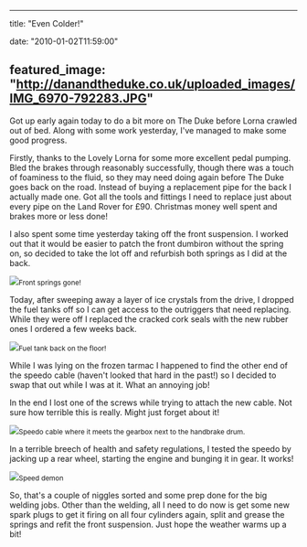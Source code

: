
---
title: "Even Colder!"

date: "2010-01-02T11:59:00"

featured_image: "http://danandtheduke.co.uk/uploaded_images/IMG_6970-792283.JPG"
---


Got up early again today to do a bit more on The Duke before Lorna crawled out of bed.  Along with some work yesterday, I've managed to make some good progress.

Firstly, thanks to the Lovely Lorna for some more excellent pedal pumping.  Bled the brakes through reasonably <span>successfully</span>, though there was a touch of foaminess to the fluid, so they may need doing again before The Duke goes back on the road.  Instead of buying a replacement pipe for the back I actually made one.  Got all the tools and fittings I need to replace just about every pipe on the Land Rover for £90.  Christmas money well spent and brakes more or less done!

I also spent some time yesterday taking off the front suspension.  I worked out that it would be easier to patch the front <span>dumbiron</span> without the spring on, so decided to take the lot off and refurbish both springs as I did at the back.

<a href="http://danandtheduke.co.uk/uploaded_images/IMG_6970-792325.JPG"><img src="/images/even-colder/IMG_6970-792283.JPG"/></a><span style="font-size:85%;">Front springs gone!</span>

Today, after sweeping away a <span>layer</span> of ice crystals from the drive, I dropped the fuel tanks off so I can get access to the outriggers that need replacing.  While they were off I replaced the cracked cork seals with the new rubber ones I ordered a few weeks back.

<a href="http://danandtheduke.co.uk/uploaded_images/IMG_6971-741954.JPG"><img src="/images/even-colder/IMG_6971-741908.JPG"/></a><span style="font-size:85%;">Fuel tank back on the floor!</span>

While I was lying on the frozen tarmac I happened to find the other end of the <span>speedo</span> cable (haven't looked that hard in the past!) so I decided to swap that out while I was at it.  What an annoying job!

In the end I lost one of the screws while trying to <span>attach</span> the new cable.  Not sure how terrible this is really.  Might just forget about it!

<a href="http://danandtheduke.co.uk/uploaded_images/IMG_6967-713181.JPG"><img src="/images/even-colder/IMG_6967-713143.JPG"/></a><span style="font-size:85%;"><span>Speedo</span> cable where it meets the gearbox next to the handbrake drum.</span>

In a terrible breech of health and safety regulations, I tested the <span>speedo</span> by jacking up a rear wheel, starting the engine and bunging it in gear.  It works!

<a href="http://danandtheduke.co.uk/uploaded_images/IMG_6961-713111.JPG"><img src="/images/even-colder/IMG_6961-713107.JPG"/></a><span style="font-size:85%;">Speed demon</span>

So, that's a couple of niggles sorted and some prep done for the big welding jobs.  Other than the welding, all I need to do now is get some new spark plugs to get it firing on all four cylinders again, split and grease the springs and refit the front suspension.  Just hope the weather warms up a bit!